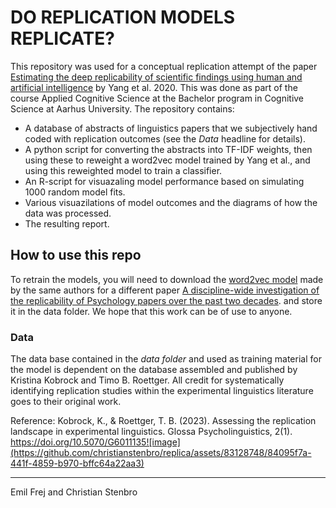 # DO REPLICATION MODELS REPLICATE? 
This repository was used for a conceptual replication attempt of the paper [Estimating the deep replicability of scientific findings using human and artificial intelligence](https://www.pnas.org/doi/10.1073/pnas.1909046117) by Yang et al. 2020. This was done as part of the course Applied Cognitive Science at the Bachelor program in Cognitive Science at Aarhus University. The repository contains:

- A database of abstracts of linguistics papers that we subjectively hand coded with replication outcomes (see the *Data* headline for details).
- A python script for converting the abstracts into TF-IDF weights, then using these to reweight a word2vec model trained by Yang et al., and using this reweighted model to train a classifier.
- An R-script for visuazaling model performance based on simulating 1000 random model fits.
- Various visuazilations of model outcomes and the diagrams of how the data was processed.
- The resulting report.

## How to use this repo
To retrain the models, you will need to download the [word2vec model](https://osf.io/w5h8j) made by the same authors for a different paper [A discipline-wide investigation of the replicability of Psychology papers over the past two decades](https://www.pnas.org/doi/10.1073/pnas.2208863120). and store it in the data folder. We hope that this work can be of use to anyone. 

### Data
The data base contained in the *data folder* and used as training material for the model is dependent on the database assembled and published by Kristina Kobrock and Timo B. Roettger. All credit for systematically identifying replication studies within the experimental linguistics literature goes to their original work.

Reference: Kobrock, K., & Roettger, T. B. (2023). Assessing the replication landscape in experimental linguistics. Glossa Psycholinguistics, 2(1). https://doi.org/10.5070/G6011135![image](https://github.com/christianstenbro/replica/assets/83128748/84095f7a-441f-4859-b970-bffc64a22aa3)


*** 

Emil Frej and Christian Stenbro
